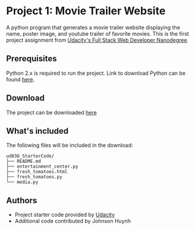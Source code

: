 # Project 1: Movie Trailer Website
A python program that generates a movie trailer website displaying the name, poster image, and youtube trailer of favorite movies. This is the first project assignment from [Udacity's Full Stack Web Developer Nanodegree](https://www.udacity.com/nanodegree).

## Prerequisites
Python 2.x is required to run the project. Link to download Python can be found [here](https://www.python.org/downloads/).

## Download
The project can be downloaded [here](https://github.com/huynhjjk/ud036_StarterCode/archive/master.zip)

## What's included
The following files will be included in the download:
```
ud036_StarterCode/
├── README.md
├── entertainment_center.py
├── fresh_tomatoes.html
├── fresh_tomatoes.py
└── media.py
```

## Authors
- Project starter code provided by [Udacity](http://www.udacity.com)
- Additional code contributed by Johnson Huynh
